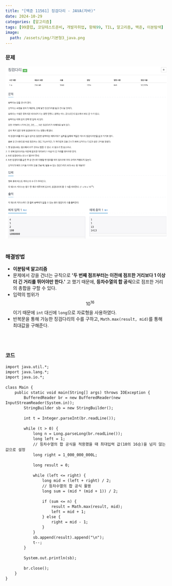 ```yaml
---
title: "[백준 11561] 징검다리 - JAVA(자바)"
date: 2024-10-29
categories: [알고리즘]
tags: [99클럽, 코딩테스트준비, 개발자취업, 항해99, TIL, 알고리즘, 백준, 이분탐색]
image:
  path: /assets/img/기본형3_java.png
---
```


### 문제
![img](/assets/img/algorithm/백준11561.png)
<br /><br />

### 해결방법
- **이분탐색 알고리즘**
- 문제에서 강을 건너는 규칙으로 **'두 번째 점프부터는 이전에 점프한 거리보다 1 이상 더 긴 거리를 뛰어야만 한다.'** 고 했기 때문에, **등차수열의 합 공식**으로 점프한 거리의 총합을 구할 수 있다.
- 입력의 범위가 $$10^{16}$$이기 때문에 `int` 대신에 `long`으로 자료형을 사용하였다.
- 반복문을 통해 가능한 징검다리의 수를 구하고, `Math.max(result, mid)`를 통해 최대값을 구해준다.

<br /><br />

### 코드
```
import java.util.*;
import java.lang.*;
import java.io.*;

class Main {
    public static void main(String[] args) throws IOException {
        BufferedReader br = new BufferedReader(new InputStreamReader(System.in));
        StringBuilder sb = new StringBuilder();

        int t = Integer.parseInt(br.readLine());

        while (t > 0) {
            long n = Long.parseLong(br.readLine());
            long left = 1;
            // 등차수열의 합 공식을 적용했을 때 최대입력 값(10의 16승)을 넘지 않는 값으로 설정
            long right = 1_000_000_000L;

            long result = 0;

            while (left <= right) {
                long mid = (left + right) / 2;
                // 등차수열의 합 공식 활용
                long sum = (mid * (mid + 1)) / 2;

                if (sum <= n) {
                    result = Math.max(result, mid);
                    left = mid + 1;
                } else {
                    right = mid - 1;
                }
            }
            sb.append(result).append("\n");
            t--;
        }

        System.out.println(sb);

        br.close();
    }
}
```
 
